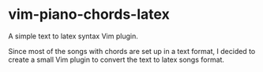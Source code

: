 
# vim-piano-chords-latex

A simple text to latex syntax Vim plugin.

Since most of the songs with chords are set up in a text format, I decided to
create a small Vim plugin to convert the text to latex songs format.
